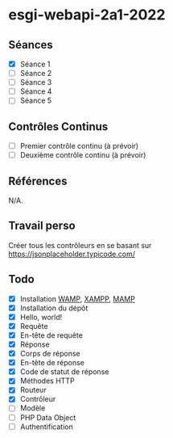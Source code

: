 # esgi-webapi-2a1-2022

## Séances

- [X] Séance 1
- [ ] Séance 2
- [ ] Séance 3
- [ ] Séance 4
- [ ] Séance 5

## Contrôles Continus

- [ ] Premier contrôle continu (à prévoir)
- [ ] Deuxième contrôle continu (à prévoir)

## Références

N/A.

## Travail perso

Créer tous les contrôleurs en se basant sur https://jsonplaceholder.typicode.com/

## Todo

- [X] Installation [WAMP](https://www.wampserver.com/en/download-wampserver-64bits/), [XAMPP](https://www.apachefriends.org/download.html), [MAMP](https://www.mamp.info/en/windows/)
- [X] Installation du dépôt
- [X] Hello, world!
- [X] Requête
- [X] En-tête de requête
- [X] Réponse
- [X] Corps de réponse
- [X] En-tête de réponse
- [X] Code de statut de réponse
- [X] Méthodes HTTP
- [X] Routeur
- [X] Contrôleur
- [ ] Modèle
- [ ] PHP Data Object
- [ ] Authentification
